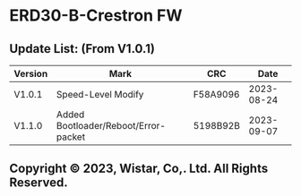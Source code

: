 # ERD30-B-Crestron FW
 ##  Update List: (From V1.0.1)
|Version|Mark|CRC|Date|
|-|-|-|-|
|V1.0.1|Speed-Level Modify|F58A9096|2023-08-24|
|V1.1.0|Added Bootloader/Reboot/Error-packet|5198B92B|2023-09-07|
 ##  Copyright © 2023, Wistar, Co,. Ltd. All Rights Reserved.
